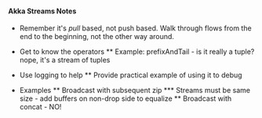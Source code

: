 
#### Akka Streams Notes

* Remember it's *pull* based, not push based. Walk through flows from the end to the beginning, not the other way around.
* Get to know the operators
** Example: prefixAndTail - is it really a tuple? nope, it's a stream of tuples
* Use logging to help
** Provide practical example of using it to debug

* Examples
** Broadcast with subsequent zip
*** Streams must be same size - add buffers on non-drop side to equalize
** Broadcast with concat - NO!